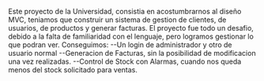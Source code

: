 Este proyecto de la Universidad, consistia en acostumbrarnos al diseño MVC, teniamos que construir un sistema de gestion de clientes, de usuarios, de productos y generar facturas.
El proyecto fue todo un desafio, debido a la falta de familiaridad con el lenguaje, pero logramos gestionar lo que podran ver.
Conseguimos:
--Un login de administrador y otro de usuario normal
--Generacion de Facturas, sin la posibilidad de modificacion una vez realizadas.
--Control de Stock con Alarmas, cuando nos queda menos del stock solicitado para ventas.
